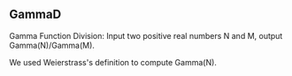 ## GammaD
Gamma Function Division: Input two positive real numbers N and M, output Gamma(N)/Gamma(M).

We used Weierstrass's definition to compute Gamma(N).
